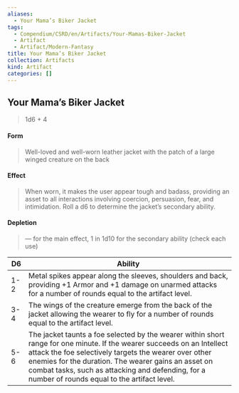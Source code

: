 ```yaml
---
aliases:
  - Your Mama’s Biker Jacket
tags:
  - Compendium/CSRD/en/Artifacts/Your-Mamas-Biker-Jacket
  - Artifact
  - Artifact/Modern-Fantasy
title: Your Mama’s Biker Jacket
collection: Artifacts
kind: Artifact
categories: []
---
```

## Your Mama’s Biker Jacket

>1d6 + 4
#### Form
>Well-loved and well-worn leather jacket with the patch of a large winged creature on the back 
#### Effect
>When worn, it makes the user appear tough and badass, providing an asset to all interactions involving coercion, persuasion, fear, and intimidation. Roll a d6 to determine the jacket’s secondary ability.


#### Depletion 
>— for the main effect, 1 in 1d10 for the secondary ability (check each use)

| D6  | Ability                                                                                                                                                                                                                                                                                                                                   |
|-----|-------------------------------------------------------------------------------------------------------------------------------------------------------------------------------------------------------------------------------------------------------------------------------------------------------------------------------------------|
| 1-2 | Metal spikes appear along the sleeves, shoulders and back, providing +1 Armor and +1 damage on unarmed attacks for a number of rounds equal to the artifact level.                                                                                                                                                                          |
| 3-4 | The wings of the creature emerge from the back of the jacket allowing the wearer to fly for a number of rounds equal to the artifact level.                                                                                                                                                                                               |
| 5-6 | The jacket taunts a foe selected by the wearer within short range for one minute. If the wearer succeeds on an Intellect attack the foe selectively targets the wearer over other enemies for the duration. The wearer gains an asset on combat tasks, such as attacking and defending, for a number of rounds equal to the artifact level. |
